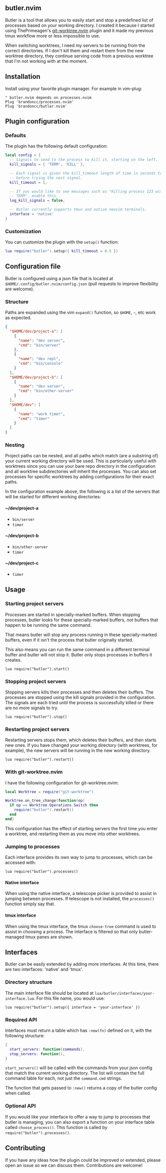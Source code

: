butler.nvim
---

Butler is a tool that allows you to easily start and stop a predefined list of
processes based on your working directory. I created it because I started using
ThePrimeagen's
[git-worktree.nvim](http://github.com/ThePrimeagen/git-worktree.nvim) plugin
and it made my previous tmux workflow more or less impossible to use.

When switching worktrees, I need my servers to be running from the correct
directories. If I don't kill them and restart them from the new worktree
directory, they continue serving code from a previous worktree that I'm not
working with at the moment.

## Installation

Install using your favorite plugin manager. For example in vim-plug:

```vim
" butler.nvim depends on processes.nvim
Plug 'brandoncc/processes.nvim'
Plug 'brandoncc/butler.nvim'
```

## Plugin configuration

### Defaults

The plugin has the following default configuration:

```lua
local config = {
  -- Signals to send to the process to kill it, starting on the left.
  kill_signals = { 'TERM', 'KILL' },

  -- Each signal is given the kill_timeout length of time in seconds to exit
  -- before trying the next signal.
  kill_timeout = 1,

  -- If you would like to see messages such as "Killing process 123 with signal
  -- TERM", enable this.
  log_kill_signals = false,

  -- Butler currently supports tmux and native neovim terminals.
  interface = 'native'
}
```

### Customization

You can customize the plugin with the `setup()` function:

```lua
lua require("butler").setup({ kill_timeout = 0.5 })
```

## Configuration file

Butler is configured using a json file that is located at
`$HOME/.config/butler.nvim/config.json` (pull requests to improve flexibility are welcome).

### Structure

Paths are expanded using the vim `expand()` function, so `$HOME`, `~`, etc work
as expected.

```json
{
  "$HOME/dev/project-a": [
    {
      "name": "dev server",
      "cmd": "bin/server"
    },
    {
      "name": "dev repl",
      "cmd": "bin/console"
    }
  ],
  "$HOME/dev/project-b": [
    {
      "name": "dev server",
      "cmd": "bin/other-server"
    }
  ],
  "$HOME/dev": [
    {
      "name": "work timer",
      "cmd": "timer"
    }
  ]
}
```

### Nesting

Project paths can be nested, and all paths which match (are a substring of) your
current working directory will be used. This is particularly useful with
worktrees since you can use your bare repo directory in the configuration and
all worktree subdirectories will inherit the processes. You can also set
processes for specific worktrees by adding configurations for their exact paths.

In the configuration example above,
the following is a list of the servers that will be started for different
working directories:

#### ~/dev/project-a

- `bin/server`
- `timer`

#### ~/dev/project-b

- `bin/other-server`
- `timer`

#### ~/dev/project-c

- `timer`

## Usage

### Starting project servers

Processes are started in specially-marked buffers. When stopping processes,
butler looks for these specially-marked buffers, *not* buffers that happen to be
running the same command.

That means butler will stop any process running in these specially-marked
buffers, even if it isn't the process that butler originally started.

This also means you can run the same command in a different terminal buffer and
butler will not stop it. Butler only stops processes in buffers it creates.

```vim
lua require("butler").start()
```

### Stopping project servers

Stopping servers kills their processes and then deletes their buffers. The
processes are stopped using the kill signals provided in the configuration. The
signals are each tried until the process is successfully killed or there are no
more signals to try.

```vim
lua require("butler").stop()
```

### Restarting project servers

Restarting servers stops them, which deletes their buffers, and then starts new
ones. If you have changed your working directory (with worktrees, for example),
the new servers will be running in the new working directory.

```vim
lua require("butler").restart()
```

### With git-worktree.nvim

I have the following configuration for git-worktree.nvim:

```lua
local Worktree = require("git-worktree")

Worktree.on_tree_change(function(op)
  if op == Worktree.Operations.Switch then
    require("butler").restart()
  end
end)
```

This configuration has the effect of starting servers the first time you enter a
worktree, and restarting them as you move into other worktrees.

### Jumping to processes

Each interface provides its own way to jump to processes, which can be accessed
with:

```vim
lua require("butler").processes()
```

#### Native interface

When using the native interface, a telescope picker is provided to assist in
jumping between processes. If telescope is not installed, the `processes()`
function simply say that.

#### tmux interface

When using the tmux interface, the tmux `choose-tree` command is used to assist
in choosing a process. The interface is filtered so that only butler-managed
tmux panes are shown.

## Interfaces

Butler can be easily extended by adding more interfaces. At this time, there are
two interfaces: 'native' and 'tmux'.

### Directory structure

The main interface file should be located at
`lua/butler/interfaces/your-interface.lua`. For this file name, you would use:

```vim
lua require("butler").setup({ interface = 'your-interface' })
```

### Required API

Interfaces must return a table which has `:new(fn)` defined on it, with the
following structure:

```lua
{
  start_servers: function(commands),
  stop_servers: function(),
}
```

`start_servers()` will be called with the commands from your json config that
match the current working directory. The list will contain the full command
table for each, not just the `command.cmd` strings.

The function that gets passed to `:new()` returns a copy of the butler config
when called.

### Optional API

If you would like your interface to offer a way to jump to processes that butler
is managing, you can also export a function on your interface table called
`choose_process()`. This function is called by `require("butler").processes()`.

## Contributing

If you have any ideas how the plugin could be improved or extended, please open
an issue so we can discuss them. Contributions are welcome!
